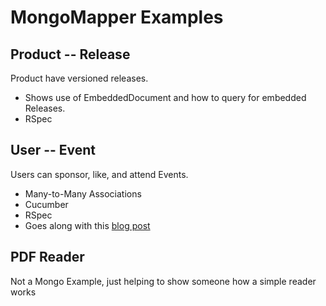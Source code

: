 # MongoMapper Examples 

## Product -- Release

Product have versioned releases.

* Shows use of EmbeddedDocument and how to query for embedded Releases.
* RSpec

## User -- Event

Users can sponsor, like, and attend Events.
* Many-to-Many Associations
* Cucumber
* RSpec
* Goes along with this [blog post](http://technicaldebt.com/?p=769 "Multiple Many-to-Many Associations in MongoMapper")

## PDF Reader

Not a Mongo Example, just helping to show someone how a simple reader works
